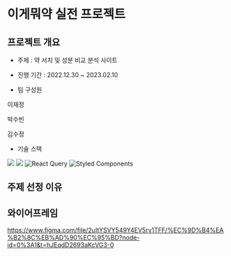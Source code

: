 # 이게뭐약 실전 프로젝트

## 프로젝트 개요

- 주제 : 약 서치 및 성분 비교 분석 사이트

- 진행 기간 : 2022.12.30 ~ 2023.02.10

- 팀 구성원

이재정

박수빈

김수정

- 기술 스택

<img src="https://img.shields.io/badge/javascript-F7DF1E?style=for-the-badge&logo=javascript&logoColor=black"> <img src="https://img.shields.io/badge/react-61DAFB?style=for-the-badge&logo=react&logoColor=black"> ![React Query](https://img.shields.io/badge/-React%20Query-FF4154?style=for-the-badge&logo=react%20query&logoColor=white) ![Styled Components](https://img.shields.io/badge/styled--components-DB7093?style=for-the-badge&logo=styled-components&logoColor=white)

## 주제 선정 이유

## 와이어프레임
https://www.figma.com/file/2uItYSVY549Y4EV5rv1TFF/%EC%9D%B4%EA%B2%8C%EB%AD%90%EC%95%BD?node-id=0%3A1&t=hJEqdD2693aKcVG3-0
